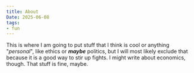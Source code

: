 ```yaml
---
title: About
Date: 2025-06-08
tags:
- fun
---
```

This is where I am going to put stuff that I think is cool or anything "_personal_", like ethics or __*maybe*__ politics, but I will most likely exclude that because it is a good way to stir up fights. I might write about economics, though. That stuff is fine, maybe.